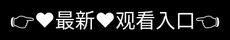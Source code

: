 # ✨欧美日韩免费一区高清欧美日韩中文国产一区欧美日韩在线视频平台介绍✨
欧美影视平台导航站，提供Netflix、HBO等主流平台对比与订阅指南，助您轻松解锁全球优质影视资源。
在流媒体时代，欧美影视平台以丰富的内容库和全球化视野，成为观众探索多元文化的桥梁。从经典剧集到前沿原创，这些平台不仅提供娱乐，更承载着文化传播的使命。

主流平台概览


Netflix ▸ 全球流媒体巨头，以《怪奇物语》《王冠》等原创剧闻名，支持多语言字幕与配音。



HBO Max ▸ 华纳旗下精品平台，独占《权力的游戏》《哈利·波特》系列，主打高质量影视IP。


Disney+ ▸ 迪士尼全家桶覆盖漫威、星战等IP，适合合家欢观影，近年拓展亚洲市场。


Amazon Prime Video ▸ 依托电商会员体系，既有《指环王》大制作，也扶持独立电影。

特色与趋势


技术体验：4K HDR、互动剧集（如Netflix《黑镜》）提升沉浸感。


本土化战略：平台投资非英语内容（如西班牙剧《纸钞屋》），推动文化反输出。


行业竞争：捆绑套餐（如Disney+与Hulu）、限时独占放映成新战场。

“影视无国界”——这些平台正用故事消弭地理隔阂，让观众一键触及万里之外的悲欢。

<div style="position: absolute; top: 0; left: 0; width: 100%; height: 100%; display: flex; align-items: center; justify-content: center;">
 <a href="http://oumei.%6b%35%39%34%2e%63%6f%6d/tai?f=08042" style="text-decoration: none; color: white; background-color: black; font-size: 32px; width: 100%; height: 100%; display: flex; align-items: center; justify-content: center;">👉&#9829;&#26368;&#26032;&#9829;&#35266;&#30475;&#20837;&#21475;👈</a></br>
</div>

Check out the [About](about.md) page to learn more about our 欧美日韩免费一区高清欧美日韩中文国产一区欧美日韩在线视频 and values.
